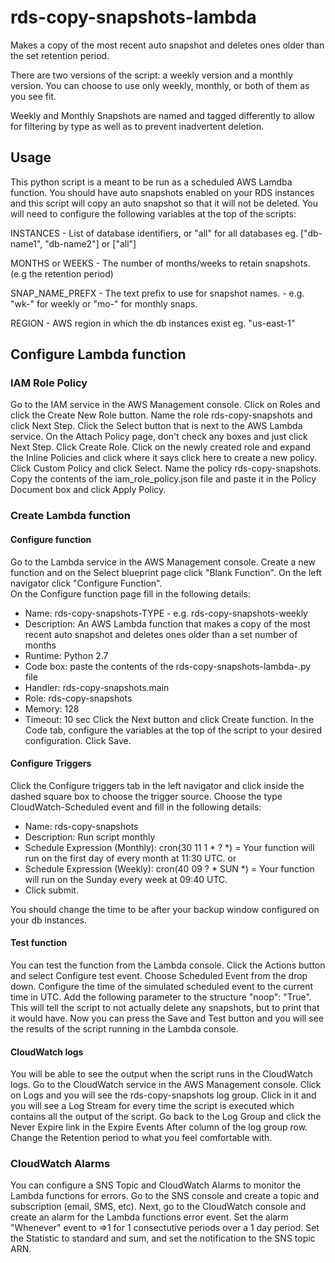 # rds-copy-snapshots-lambda
Makes a copy of the most recent auto snapshot and deletes ones older than the set retention period. 

There are two versions of the script: a weekly version and a monthly version. 
You can choose to use only weekly, monthly, or both of them as you see fit. 

Weekly and Monthly Snapshots are named and tagged differently to allow for filtering by type as well as to prevent inadvertent deletion. 

## Usage
This python script is a meant to be run as a scheduled AWS Lamdba function. You should have auto snapshots enabled on your RDS instances and this script will copy an auto snapshot so that it will not be deleted.  You will need to configure the following variables at the top of the scripts:

INSTANCES - List of database identifiers, or "all" for all databases
eg. ["db-name1", "db-name2"] or ["all"]

MONTHS or WEEKS - The number of months/weeks to retain snapshots. (e.g the retention period)

SNAP_NAME_PREFX - The text prefix to use for snapshot names. - e.g. "wk-" for weekly or "mo-" for monthly snaps. 

REGION - AWS region in which the db instances exist
eg. "us-east-1"

## Configure Lambda function
### IAM Role Policy
Go to the IAM service in the AWS Management console. Click on Roles and click the Create New Role button. Name the role rds-copy-snapshots and click Next Step. Click the Select button that is next to the AWS Lambda service. On the Attach Policy page, don't check any boxes and just click Next Step. Click Create Role. Click on the newly created role and expand the Inline Policies and click where it says click here to create a new policy. Click Custom Policy and click Select. Name the policy rds-copy-snapshots. Copy the contents of the iam_role_policy.json file and paste it in the Policy Document box and click Apply Policy.

### Create Lambda function
#### Configure function
Go to the Lambda service in the AWS Management console. Create a new function and on the Select blueprint page click "Blank Function". On the left navigator click "Configure Function".   
On the Configure function page fill in the following details:
* Name: rds-copy-snapshots-TYPE - e.g. rds-copy-snapshots-weekly
* Description: An AWS Lambda function that makes a copy of the most recent auto snapshot and deletes ones older than a set number of months
* Runtime: Python 2.7
* Code box: paste the contents of the rds-copy-snapshots-lambda-<BACKUPTYPE>.py file 
* Handler: rds-copy-snapshots.main
* Role: rds-copy-snapshots
* Memory: 128
* Timeout: 10 sec
Click the Next button and click Create function.
In the Code tab, configure the variables at the top of the script to your desired configuration. Click Save.

#### Configure Triggers
Click the Configure triggers tab in the left navigator and click inside the dashed square box to choose the trigger source. Choose the type CloudWatch-Scheduled event and fill in the following details:
* Name: rds-copy-snapshots
* Description: Run script monthly
* Schedule Expression (Monthly): cron(30 11 1 * ? *)  = Your function will run on the first day of every month at 11:30 UTC.
	or
* Schedule Expression (Weekly):	 cron(40 09 ? * SUN *) = Your function will run on the Sunday every week at 09:40 UTC.
* Click submit. 
  
 You should change the time to be after your backup window configured on your db instances.

#### Test function
You can test the function from the Lambda console. Click the Actions button and select Configure test event. Choose Scheduled Event from the drop down.  Configure the time of the simulated scheduled event to the current time in UTC.  Add the following parameter to the structure "noop": "True".  This will tell the script to not actually delete any snapshots, but to print that it would have. Now you can press the Save and Test button and you will see the results of the script running in the Lambda console.

#### CloudWatch logs
You will be able to see the output when the script runs in the CloudWatch logs. Go to the CloudWatch service in the AWS Management console. Click on Logs and you will see the rds-copy-snapshots log group. Click in it and you will see a Log Stream for every time the script is executed which contains all the output of the script. Go back to the Log Group and click the Never Expire link in the Expire Events After column of the log group row. Change the Retention period to what you feel comfortable with.

### CloudWatch Alarms
You can configure a SNS Topic and CloudWatch Alarms to monitor the Lambda functions for errors. Go to the SNS console and create a topic and subscription (email, SMS, etc). Next, go to the CloudWatch console and create an alarm for the Lambda functions error event.  Set the alarm "Whenever" event to =>1 for 1 consectutive periods over a 1 day period. Set the Statistic to standard and sum, and set the notification to the SNS topic ARN.  

